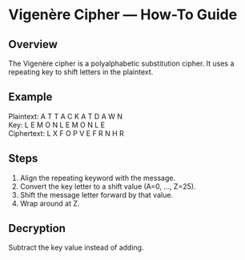 # Vigenère Cipher — How-To Guide

## Overview
The Vigenère cipher is a polyalphabetic substitution cipher. It uses a repeating key to shift letters in the plaintext.

## Example
Plaintext:  A T T A C K A T D A W N  
Key:        L E M O N L E M O N L E  
Ciphertext: L X F O P V E F R N H R

## Steps
1. Align the repeating keyword with the message.
2. Convert the key letter to a shift value (A=0, ..., Z=25).
3. Shift the message letter forward by that value.
4. Wrap around at Z.

## Decryption
Subtract the key value instead of adding.
